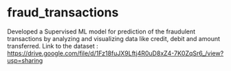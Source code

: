 # fraud_transactions
Developed a Supervised ML model for prediction of the fraudulent transactions by analyzing and visualizing data like credit, debit and amount transferred.
Link to the dataset : https://drive.google.com/file/d/1Fz18fuJX9Lftj4R0uD8xZ4-7K0ZqSr6_/view?usp=sharing
